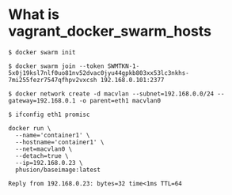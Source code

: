 # What is vagrant_docker_swarm_hosts

```console
$ docker swarm init
```

```console
$ docker swarm join --token SWMTKN-1-5x0j19ksl7nlf0uo81nv52dvac0jyu44gpkb803xx53lc3nkhs-7mi255fezr7547qfhpv2vxcsh 192.168.0.101:2377
```

```console
$ docker network create -d macvlan --subnet=192.168.0.0/24 --gateway=192.168.0.1 -o parent=eth1 macvlan0
```

```console
$ ifconfig eth1 promisc
```

```console
docker run \
  --name='container1' \
  --hostname='container1' \
  --net=macvlan0 \
  --detach=true \
  --ip=192.168.0.23 \
  phusion/baseimage:latest
```
```console
Reply from 192.168.0.23: bytes=32 time<1ms TTL=64
```
